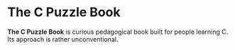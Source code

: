 # The C Puzzle Book
**The C Puzzle Book** is curious pedagogical book built for people learning C. Its approach is rather unconventional. 
